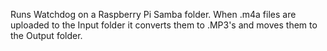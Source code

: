 Runs Watchdog on a Raspberry Pi Samba folder. When .m4a files are uploaded to the Input folder it converts them to .MP3's and moves them to the Output folder.
